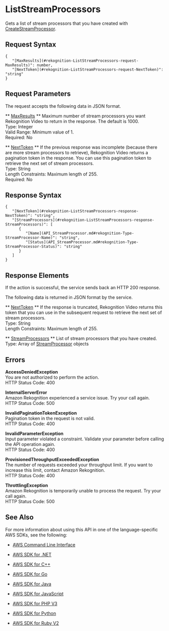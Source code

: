 # ListStreamProcessors<a name="API_ListStreamProcessors"></a>

Gets a list of stream processors that you have created with [CreateStreamProcessor](API_CreateStreamProcessor.md)\. 

## Request Syntax<a name="API_ListStreamProcessors_RequestSyntax"></a>

```
{
   "[MaxResults](#rekognition-ListStreamProcessors-request-MaxResults)": number,
   "[NextToken](#rekognition-ListStreamProcessors-request-NextToken)": "string"
}
```

## Request Parameters<a name="API_ListStreamProcessors_RequestParameters"></a>

The request accepts the following data in JSON format\.

 ** [MaxResults](#API_ListStreamProcessors_RequestSyntax) **   <a name="rekognition-ListStreamProcessors-request-MaxResults"></a>
Maximum number of stream processors you want Rekognition Video to return in the response\. The default is 1000\.   
Type: Integer  
Valid Range: Minimum value of 1\.  
Required: No

 ** [NextToken](#API_ListStreamProcessors_RequestSyntax) **   <a name="rekognition-ListStreamProcessors-request-NextToken"></a>
If the previous response was incomplete \(because there are more stream processors to retrieve\), Rekognition Video returns a pagination token in the response\. You can use this pagination token to retrieve the next set of stream processors\.   
Type: String  
Length Constraints: Maximum length of 255\.  
Required: No

## Response Syntax<a name="API_ListStreamProcessors_ResponseSyntax"></a>

```
{
   "[NextToken](#rekognition-ListStreamProcessors-response-NextToken)": "string",
   "[StreamProcessors](#rekognition-ListStreamProcessors-response-StreamProcessors)": [ 
      { 
         "[Name](API_StreamProcessor.md#rekognition-Type-StreamProcessor-Name)": "string",
         "[Status](API_StreamProcessor.md#rekognition-Type-StreamProcessor-Status)": "string"
      }
   ]
}
```

## Response Elements<a name="API_ListStreamProcessors_ResponseElements"></a>

If the action is successful, the service sends back an HTTP 200 response\.

The following data is returned in JSON format by the service\.

 ** [NextToken](#API_ListStreamProcessors_ResponseSyntax) **   <a name="rekognition-ListStreamProcessors-response-NextToken"></a>
If the response is truncated, Rekognition Video returns this token that you can use in the subsequent request to retrieve the next set of stream processors\.   
Type: String  
Length Constraints: Maximum length of 255\.

 ** [StreamProcessors](#API_ListStreamProcessors_ResponseSyntax) **   <a name="rekognition-ListStreamProcessors-response-StreamProcessors"></a>
List of stream processors that you have created\.  
Type: Array of [StreamProcessor](API_StreamProcessor.md) objects

## Errors<a name="API_ListStreamProcessors_Errors"></a>

 **AccessDeniedException**   
You are not authorized to perform the action\.  
HTTP Status Code: 400

 **InternalServerError**   
Amazon Rekognition experienced a service issue\. Try your call again\.  
HTTP Status Code: 500

 **InvalidPaginationTokenException**   
Pagination token in the request is not valid\.  
HTTP Status Code: 400

 **InvalidParameterException**   
Input parameter violated a constraint\. Validate your parameter before calling the API operation again\.  
HTTP Status Code: 400

 **ProvisionedThroughputExceededException**   
The number of requests exceeded your throughput limit\. If you want to increase this limit, contact Amazon Rekognition\.  
HTTP Status Code: 400

 **ThrottlingException**   
Amazon Rekognition is temporarily unable to process the request\. Try your call again\.  
HTTP Status Code: 500

## See Also<a name="API_ListStreamProcessors_SeeAlso"></a>

For more information about using this API in one of the language\-specific AWS SDKs, see the following:

+  [AWS Command Line Interface](http://docs.aws.amazon.com/goto/aws-cli/rekognition-2016-06-27/ListStreamProcessors) 

+  [AWS SDK for \.NET](http://docs.aws.amazon.com/goto/DotNetSDKV3/rekognition-2016-06-27/ListStreamProcessors) 

+  [AWS SDK for C\+\+](http://docs.aws.amazon.com/goto/SdkForCpp/rekognition-2016-06-27/ListStreamProcessors) 

+  [AWS SDK for Go](http://docs.aws.amazon.com/goto/SdkForGoV1/rekognition-2016-06-27/ListStreamProcessors) 

+  [AWS SDK for Java](http://docs.aws.amazon.com/goto/SdkForJava/rekognition-2016-06-27/ListStreamProcessors) 

+  [AWS SDK for JavaScript](http://docs.aws.amazon.com/goto/AWSJavaScriptSDK/rekognition-2016-06-27/ListStreamProcessors) 

+  [AWS SDK for PHP V3](http://docs.aws.amazon.com/goto/SdkForPHPV3/rekognition-2016-06-27/ListStreamProcessors) 

+  [AWS SDK for Python](http://docs.aws.amazon.com/goto/boto3/rekognition-2016-06-27/ListStreamProcessors) 

+  [AWS SDK for Ruby V2](http://docs.aws.amazon.com/goto/SdkForRubyV2/rekognition-2016-06-27/ListStreamProcessors) 